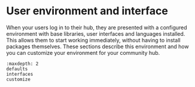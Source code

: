 # User environment and interface


When your users log in to their hub, they are presented with a
configured environment with base libraries, user interfaces and
languages installed.
This allows them to start working immediately, without having to install packages themselves.
These sections describe this environment and how you can customize your environment for your community hub.

```{toctree}
:maxdepth: 2
defaults
interfaces
customize
```
